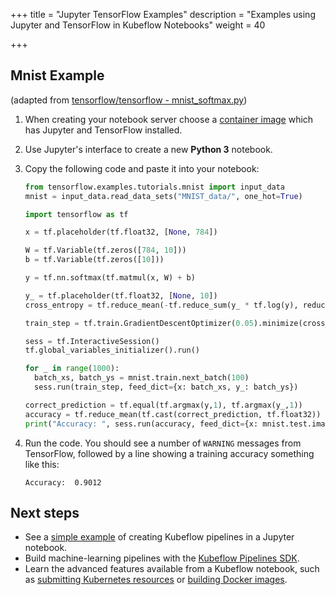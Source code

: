 +++
title = "Jupyter TensorFlow Examples"
description = "Examples using Jupyter and TensorFlow in Kubeflow Notebooks"
weight = 40

+++

## Mnist Example

(adapted from [tensorflow/tensorflow - mnist_softmax.py](https://github.com/tensorflow/tensorflow/blob/r1.4/tensorflow/examples/tutorials/mnist/mnist_softmax.py))

1. When creating your notebook server choose a [container image](/docs/components/notebooks/container-images/) which has Jupyter and TensorFlow installed.

2. Use Jupyter's interface to create a new **Python 3** notebook.

3. Copy the following code and paste it into your notebook:

    ```python
    from tensorflow.examples.tutorials.mnist import input_data
    mnist = input_data.read_data_sets("MNIST_data/", one_hot=True)

    import tensorflow as tf

    x = tf.placeholder(tf.float32, [None, 784])

    W = tf.Variable(tf.zeros([784, 10]))
    b = tf.Variable(tf.zeros([10]))

    y = tf.nn.softmax(tf.matmul(x, W) + b)

    y_ = tf.placeholder(tf.float32, [None, 10])
    cross_entropy = tf.reduce_mean(-tf.reduce_sum(y_ * tf.log(y), reduction_indices=[1]))

    train_step = tf.train.GradientDescentOptimizer(0.05).minimize(cross_entropy)

    sess = tf.InteractiveSession()
    tf.global_variables_initializer().run()

    for _ in range(1000):
      batch_xs, batch_ys = mnist.train.next_batch(100)
      sess.run(train_step, feed_dict={x: batch_xs, y_: batch_ys})

    correct_prediction = tf.equal(tf.argmax(y,1), tf.argmax(y_,1))
    accuracy = tf.reduce_mean(tf.cast(correct_prediction, tf.float32))
    print("Accuracy: ", sess.run(accuracy, feed_dict={x: mnist.test.images, y_: mnist.test.labels}))
    ```

4. Run the code. You should see a number of `WARNING` messages from TensorFlow, followed by a line showing a training accuracy something like this:

    ```
    Accuracy:  0.9012
    ```

## Next steps

- See a [simple example](https://github.com/kubeflow/examples/tree/master/pipelines/simple-notebook-pipeline) of creating Kubeflow pipelines in a Jupyter notebook.
- Build machine-learning pipelines with the [Kubeflow Pipelines SDK](/docs/components/pipelines/sdk/sdk-overview/).
- Learn the advanced features available from a Kubeflow notebook, such as [submitting Kubernetes resources](/docs/components/notebooks/submit-kubernetes/) or [building Docker images](/docs/components/notebooks/custom-notebook/). 
